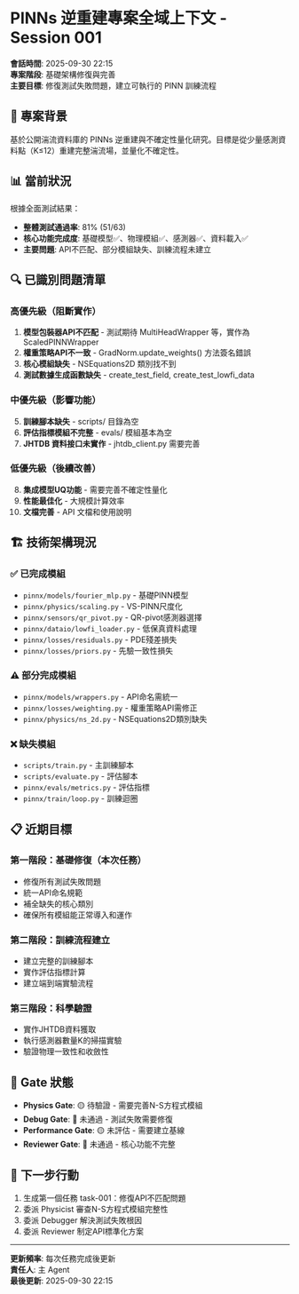 # PINNs 逆重建專案全域上下文 - Session 001

**會話時間**: 2025-09-30 22:15  
**專案階段**: 基礎架構修復與完善  
**主要目標**: 修復測試失敗問題，建立可執行的 PINN 訓練流程

## 🎯 專案背景
基於公開湍流資料庫的 PINNs 逆重建與不確定性量化研究。目標是從少量感測資料點（K≤12）重建完整湍流場，並量化不確定性。

## 📊 當前狀況
根據全面測試結果：
- **整體測試通過率**: 81% (51/63)
- **核心功能完成度**: 基礎模型✅、物理模組✅、感測器✅、資料載入✅
- **主要問題**: API不匹配、部分模組缺失、訓練流程未建立

## 🔍 已識別問題清單

### 高優先級（阻斷實作）
1. **模型包裝器API不匹配** - 測試期待 MultiHeadWrapper 等，實作為 ScaledPINNWrapper
2. **權重策略API不一致** - GradNorm.update_weights() 方法簽名錯誤
3. **核心模組缺失** - NSEquations2D 類別找不到
4. **測試數據生成函數缺失** - create_test_field, create_test_lowfi_data

### 中優先級（影響功能）
5. **訓練腳本缺失** - scripts/ 目錄為空
6. **評估指標模組不完整** - evals/ 模組基本為空
7. **JHTDB 資料接口未實作** - jhtdb_client.py 需要完善

### 低優先級（後續改善）
8. **集成模型UQ功能** - 需要完善不確定性量化
9. **性能最佳化** - 大規模計算效率
10. **文檔完善** - API 文檔和使用說明

## 🏗️ 技術架構現況

### ✅ 已完成模組
- `pinnx/models/fourier_mlp.py` - 基礎PINN模型
- `pinnx/physics/scaling.py` - VS-PINN尺度化
- `pinnx/sensors/qr_pivot.py` - QR-pivot感測器選擇  
- `pinnx/dataio/lowfi_loader.py` - 低保真資料處理
- `pinnx/losses/residuals.py` - PDE殘差損失
- `pinnx/losses/priors.py` - 先驗一致性損失

### ⚠️ 部分完成模組
- `pinnx/models/wrappers.py` - API命名需統一
- `pinnx/losses/weighting.py` - 權重策略API需修正
- `pinnx/physics/ns_2d.py` - NSEquations2D類別缺失

### ❌ 缺失模組
- `scripts/train.py` - 主訓練腳本
- `scripts/evaluate.py` - 評估腳本
- `pinnx/evals/metrics.py` - 評估指標
- `pinnx/train/loop.py` - 訓練迴圈

## 📋 近期目標

### 第一階段：基礎修復（本次任務）
- 修復所有測試失敗問題
- 統一API命名規範
- 補全缺失的核心類別
- 確保所有模組能正常導入和運作

### 第二階段：訓練流程建立
- 建立完整的訓練腳本
- 實作評估指標計算
- 建立端到端實驗流程

### 第三階段：科學驗證
- 實作JHTDB資料獲取
- 執行感測器數量K的掃描實驗
- 驗證物理一致性和收斂性

## 🚪 Gate 狀態
- **Physics Gate**: 🟡 待驗證 - 需要完善N-S方程式模組
- **Debug Gate**: 🔴 未通過 - 測試失敗需要修復
- **Performance Gate**: 🟡 未評估 - 需要建立基線
- **Reviewer Gate**: 🔴 未通過 - 核心功能不完整

## 📝 下一步行動
1. 生成第一個任務 task-001：修復API不匹配問題
2. 委派 Physicist 審查N-S方程式模組完整性
3. 委派 Debugger 解決測試失敗根因
4. 委派 Reviewer 制定API標準化方案

---
**更新頻率**: 每次任務完成後更新  
**責任人**: 主 Agent  
**最後更新**: 2025-09-30 22:15